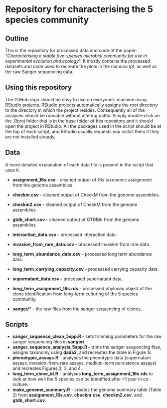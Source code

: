 # Repository for characterising the 5 species community

## Outline

This is the repository for processed data and code of the paper: "*Characterising a stable five-species microbial community for use in experimental evolution and ecology*". It mostly contains the processed datasets and code used to recreate the plots in the manuscript, as well as the raw Sanger sequencing data.

## Using this repository

The GitHub repo should be easy to use on everyone’s machine using RStudio projects. RStudio projects automatically assigns the root directory to the directory in which the project resides. Consequently all of the analyses should be runnable without altering paths. Simply double-click on the .Rproj folder that is in the base folder of this repository and it should open the project in RStudio. All the packages used in the script should be at the top of each script, and RStudio usually requests you install them if they are not installed already.

## Data

A more detailed explanation of each data file is present in the script that uses it.

-   **assignment_16s.csv** - cleaned output of 16s taxonomic assignment from the genome assemblies.

-   **checkm.csv -** cleaned output of CheckM from the genome assemblies.

-   **checkm2.csv -** cleaned output of CheckM from the genome assemblies.

-   **gtdb_short.csv -** cleaned output of GTDBtk from the genome assemblies.

-   **interaction_data.csv -** processed interaction data.

-   **invasion_from_rare_data.csv -** processed invasion from rare data.

-   **long_term_abundance_data.csv** - processed long term abundance data.

-   **long_term_carrying_capacity.csv** - processed carrying capacity data.

-   **supernatant_data.csv -** processed supernatant data.

-   **long_term_assignment_16s.rds** - processed phyloseq object of the clone identification from long-term culturing of the 5 species community.

-   **sanger/**\* - the raw files from the sanger sequencing of clones.

## Scripts

-   **sanger_sequence_clean_5spp.R -** sets trimming parameters for the raw sanger sequencing files in **sanger/**.
-   **sanger_sequence_analysis_5spp.R -** trims the sanger sequencing files, assigns taxonomy using **dada2**, and recreates the table in Figure 1c.
-   **phenotypic_assays.R** - analyses the phenotypic data (supernatant assays, invasion-from-rare assays, medium-term persistence assays) and recreates Figures 2, 3, and 4.
-   **long_term_clone_id.R** - analyses **long_term_assignment_16s.rds** to look at how well the 5 species can be identified after \>1 year in co-culture.
-   **make_genome_summary.R** - creates the genome summary table (Table 2) from **assignment_16s.csv**, **checkm.csv**, **checkm2.csv**, and **gtdb_short.csv**.
